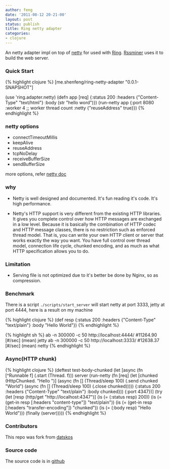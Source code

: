 ```yaml
---
author: feng
date: '2011-08-12 20-21-00'
layout: post
status: publish
title: Ring netty adapter
categories:
- clojure
---
```


An netty adapter impl on top of [netty](http://www.jboss.org/netty)
for used with
[Ring](https://github.com/mmcgrana/ring). [Rssminer](http://rssminer.net)
uses it to build the web server.

### Quick Start

{% highlight clojure %}
[me.shenfeng/ring-netty-adapter "0.0.1-SNAPSHOT"]

(use 'ring.adapter.netty)
(defn app [req]
  {:status  200
   :headers {"Content-Type" "text/html"}
   :body    (str "hello word")})
(run-netty app {:port 8080
                :worker 4 ;; worker thread count
                :netty {"reuseAddress" true}})
{% endhighlight %}

### netty options
* connectTimeoutMillis
* keepAlive
* reuseAddress
* tcpNoDelay
* receiveBufferSize
* sendBufferSize

more options, refer
[netty doc](http://docs.jboss.org/netty/3.2/api/org/jboss/netty/channel/socket/nio/NioSocketChannelConfig.html)

### why

*  Netty is well designed and documented. It's fun reading it's
   code. It's high performance.

*  Netty's HTTP support is very different from the existing HTTP
   libraries. It gives you complete control over how HTTP messages are
   exchanged in a low level. Because it is basically the combination
   of HTTP codec and HTTP message classes, there is no restriction
   such as enforced thread model. That is, you can write your own HTTP
   client or server that works exactly the way you want. You have full
   control over thread model, connection life cycle, chunked encoding,
   and as much as what HTTP specification allows you to do.

### Limitation

* Serving file is not optimized due to it's better be done by Nginx,
  so as compression.

### Benchmark

There is a script `./scripts/start_server` will start netty at port
3333, jetty at port 4444, here is a result on my machine

{% highlight clojure %}
(def resp {:status  200
           :headers {"Content-Type" "text/plain"}
           :body    "Hello World"})
{% endhighlight %}

{% highlight sh %}
  ab -n 300000 -c 50 http://localhost:4444/  #11264.90 [#/sec] (mean) jetty
  ab -n 300000 -c 50 http://localhost:3333/  #12638.37 [#/sec] (mean) netty
{% endhighlight %}

### Async(HTTP chunk)

{% highlight clojure %}
(deftest test-body-chunked
  (let [async (fn [^Runnable f] (.start (Thread. f)))
        server (run-netty (fn [req]
                            (let [chunked (HttpChunked. "Hello ")]
                              (async (fn [] (Thread/sleep 100)
                                       (.send chunked "World")
                                       (async (fn [] (Thread/sleep 100)
                                                (.close chunked)))))
                              {:status  200
                               :headers {"Content-Type" "text/plain"}
                               :body chunked}))
                          {:port 4347})]
    (try
      (let [resp (http/get "http://localhost:4347")]
        (is (= (:status resp) 200))
        (is (= (get-in resp [:headers "content-type"]) "text/plain"))
        (is (= (get-in resp [:headers "transfer-encoding"]) "chunked"))
        (is (= (:body resp) "Hello World")))
      (finally (server)))))
{% endhighlight %}

### Contributors

This repo was fork from
[datskos](https://github.com/datskos/ring-netty-adapter)

### Source code
The source code is in [github](https://github.com/shenfeng/ring-netty-adapter)
